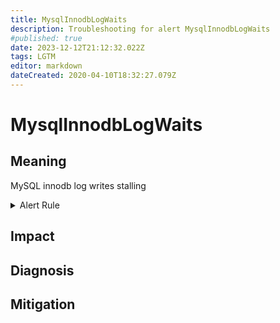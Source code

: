 ```yaml
---
title: MysqlInnodbLogWaits
description: Troubleshooting for alert MysqlInnodbLogWaits
#published: true
date: 2023-12-12T21:12:32.022Z
tags: LGTM
editor: markdown
dateCreated: 2020-04-10T18:32:27.079Z
---
```


# MysqlInnodbLogWaits

## Meaning
[//]: # "Short paragraph that explains what the alert means"
MySQL innodb log writes stalling

<details>
  <summary>Alert Rule</summary>

  ```yaml
alert: MysqlInnodbLogWaits
expr: rate(mysql_global_status_innodb_log_waits[15m]) > 10
for: 0m
labels:
    severity: warning
annotations:
    summary: MySQL InnoDB log waits (instance {{ $labels.instance }})
    description: |-
        MySQL innodb log writes stalling
          VALUE = {{ $value }}
          LABELS = {{ $labels }}
    runbook: https://github.com/srerun/prometheus-alerts/content/runbooks/MysqlInnodbLogWaits

  ```
</details>


## Impact
[//]: # "What could / will happen if the alert is not addressed"



## Diagnosis
[//]: # "Steps to take to identify the cause of the problem"



## Mitigation
[//]: # "The steps necessary to resolve the alert"
